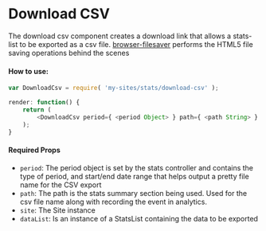 Download CSV
================
The download csv component creates a download link that allows a stats-list to be exported as a csv file.  [browser-filesaver](https://github.com/tmpvar/browser-filesaver) performs the HTML5 file saving operations behind the scenes

#### How to use:

```js
var DownloadCsv = require( 'my-sites/stats/download-csv' );

render: function() {
    return (
		<DownloadCsv period={ <period Object> } path={ <path String> } site={ <site Object> } dataList={ <dataList Object> } />;
    );
}
```

#### Required Props

* `period`: The period object is set by the stats controller and contains the type of period, and start/end date range that helps output a pretty file name for the CSV export
* `path`: The path is the stats summary section being used.  Used for the csv file name along with recording the event in analytics.
* `site`: The Site instance
* `dataList`: Is an instance of a StatsList containing the data to be exported
